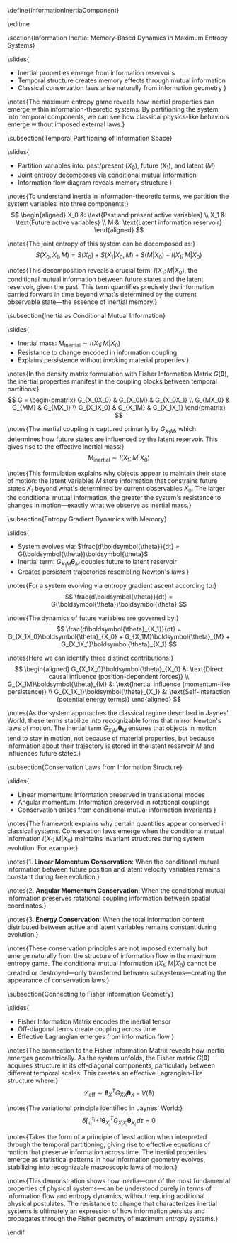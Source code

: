 \define{informationInertiaComponent}

\editme

\section{Information Inertia: Memory-Based Dynamics in Maximum Entropy Systems}

\slides{
* Inertial properties emerge from information reservoirs
* Temporal structure creates memory effects through mutual information
* Classical conservation laws arise naturally from information geometry
}

\notes{The maximum entropy game reveals how inertial properties can emerge within information-theoretic systems. By partitioning the system into temporal components, we can see how classical physics-like behaviors emerge without imposed external laws.}

\subsection{Temporal Partitioning of Information Space}

\slides{
* Partition variables into: past/present ($X_0$), future ($X_1$), and latent ($M$)
* Joint entropy decomposes via conditional mutual information
* Information flow diagram reveals memory structure
}

\notes{To understand inertia in information-theoretic terms, we partition the system variables into three components:}
$$
\begin{aligned}
X_0 &: \text{Past and present active variables} \\
X_1 &: \text{Future active variables} \\
M &: \text{Latent information reservoir}
\end{aligned}
$$

\notes{The joint entropy of this system can be decomposed as:}
$$
S(X_0, X_1, M) = S(X_0) + S(X_1|X_0,M) + S(M|X_0) - I(X_1;M|X_0)
$$

\notes{This decomposition reveals a crucial term: $I(X_1;M|X_0)$, the conditional mutual information between future states and the latent reservoir, given the past. This term quantifies precisely the information carried forward in time beyond what's determined by the current observable state—the essence of inertial memory.}

\subsection{Inertia as Conditional Mutual Information}

\slides{
* Inertial mass: $M_{\text{inertial}} \sim I(X_1;M|X_0)$
* Resistance to change encoded in information coupling
* Explains persistence without invoking material properties
}

\notes{In the density matrix formulation with Fisher Information Matrix $G(\boldsymbol{\theta})$, the inertial properties manifest in the coupling blocks between temporal partitions:}
$$
G = \begin{pmatrix}
G_{X_0X_0} & G_{X_0M} & G_{X_0X_1} \\
G_{MX_0} & G_{MM} & G_{MX_1} \\
G_{X_1X_0} & G_{X_1M} & G_{X_1X_1}
\end{pmatrix}
$$

\notes{The inertial coupling is captured primarily by $G_{X_1M}$, which determines how future states are influenced by the latent reservoir. This gives rise to the effective inertial mass:}
$$
M_{\text{inertial}} \sim I(X_1;M|X_0)
$$

\notes{This formulation explains why objects appear to maintain their state of motion: the latent variables $M$ store information that constrains future states $X_1$ beyond what's determined by current observables $X_0$. The larger the conditional mutual information, the greater the system's resistance to changes in motion—exactly what we observe as inertial mass.}

\subsection{Entropy Gradient Dynamics with Memory}

\slides{
* System evolves via: $\frac{d\boldsymbol{\theta}}{dt} = G(\boldsymbol{\theta})\boldsymbol{\theta}$
* Inertial term: $G_{X_1M}\boldsymbol{\theta}_M$ couples future to latent reservoir
* Creates persistent trajectories resembling Newton's laws
}

\notes{For a system evolving via entropy gradient ascent according to:}
$$
\frac{d\boldsymbol{\theta}}{dt} = G(\boldsymbol{\theta})\boldsymbol{\theta}
$$

\notes{The dynamics of future variables are governed by:}
$$
\frac{d\boldsymbol{\theta}_{X_1}}{dt} = G_{X_1X_0}\boldsymbol{\theta}_{X_0} + G_{X_1M}\boldsymbol{\theta}_{M} + G_{X_1X_1}\boldsymbol{\theta}_{X_1}
$$

\notes{Here we can identify three distinct contributions:}
$$
\begin{aligned}
G_{X_1X_0}\boldsymbol{\theta}_{X_0} &: \text{Direct causal influence (position-dependent forces)} \\
G_{X_1M}\boldsymbol{\theta}_{M} &: \text{Inertial influence (momentum-like persistence)} \\
G_{X_1X_1}\boldsymbol{\theta}_{X_1} &: \text{Self-interaction (potential energy terms)}
\end{aligned}
$$

\notes{As the system approaches the classical regime described in Jaynes' World, these terms stabilize into recognizable forms that mirror Newton's laws of motion. The inertial term $G_{X_1M}\boldsymbol{\theta}_{M}$ ensures that objects in motion tend to stay in motion, not because of material properties, but because information about their trajectory is stored in the latent reservoir $M$ and influences future states.}



\subsection{Conservation Laws from Information Structure}

\slides{
* Linear momentum: Information preserved in translational modes
* Angular momentum: Information preserved in rotational couplings
* Conservation arises from conditional mutual information invariants
}

\notes{The framework explains why certain quantities appear conserved in classical systems. Conservation laws emerge when the conditional mutual information $I(X_1;M|X_0)$ maintains invariant structures during system evolution. For example:}

\notes{1. **Linear Momentum Conservation**: When the conditional mutual information between future position and latent velocity variables remains constant during free evolution.}

\notes{2. **Angular Momentum Conservation**: When the conditional mutual information preserves rotational coupling information between spatial coordinates.}

\notes{3. **Energy Conservation**: When the total information content distributed between active and latent variables remains constant during evolution.}

\notes{These conservation principles are not imposed externally but emerge naturally from the structure of information flow in the maximum entropy game. The conditional mutual information $I(X_1;M|X_0)$ cannot be created or destroyed—only transferred between subsystems—creating the appearance of conservation laws.}

\subsection{Connecting to Fisher Information Geometry}

\slides{
* Fisher Information Matrix encodes the inertial tensor
* Off-diagonal terms create coupling across time
* Effective Lagrangian emerges from information flow
}

\notes{The connection to the Fisher Information Matrix reveals how inertia emerges geometrically. As the system unfolds, the Fisher matrix $G(\boldsymbol{\theta})$ acquires structure in its off-diagonal components, particularly between different temporal scales. This creates an effective Lagrangian-like structure where:}
$$
\mathcal{L}_{\text{eff}} \sim \boldsymbol{\theta}_X^T G_{XX} \boldsymbol{\theta}_X - V(\boldsymbol{\theta})
$$

\notes{The variational principle identified in Jaynes' World:}
$$
\delta \int_{\tau_i}^{\tau_{i+1}} \boldsymbol{\theta}_{X_i}^T G_{X_i X_i} \boldsymbol{\theta}_{X_i} \, d\tau = 0
$$

\notes{Takes the form of a principle of least action when interpreted through the temporal partitioning, giving rise to effective equations of motion that preserve information across time. The inertial properties emerge as statistical patterns in how information geometry evolves, stabilizing into recognizable macroscopic laws of motion.}

\notes{This demonstration shows how inertia—one of the most fundamental properties of physical systems—can be understood purely in terms of information flow and entropy dynamics, without requiring additional physical postulates. The resistance to change that characterizes inertial systems is ultimately an expression of how information persists and propagates through the Fisher geometry of maximum entropy systems.}

\endif
